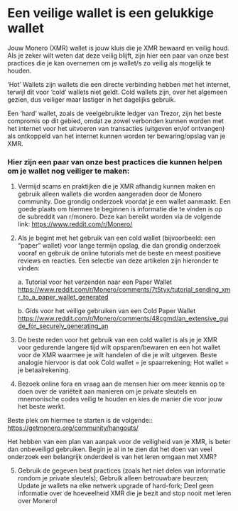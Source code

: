 # Een veilige wallet is een gelukkige wallet

Jouw Monero (XMR) wallet is jouw kluis die je  XMR bewaard en veilig houd. Als je zeker wilt weten dat deze veilig blijft, zijn hier een paar van onze best practices die je kan overnemen om je wallet/s zo veilig als mogelijk te houden.

‘Hot’ Wallets zijn wallets die een directe verbinding hebben met het internet, terwijl dit voor ‘cold’ wallets niet geldt. Cold wallets zijn, over het algemeen gezien, dus veiliger maar lastiger in het dagelijks gebruik. 

Een ‘hard’ wallet, zoals de veelgebruikte ledger van Trezor, zijn het beste compromis op dit gebied, omdat ze zowel verbonden kunnen worden met het internet voor het uitvoeren van transacties (uitgeven en/of ontvangen) als ontkoppeld van het internet kunnen worden ter bewaring/opslag van je XMR. 

### Hier zijn een paar van onze best practices die kunnen helpen om je wallet nog veiliger te maken:

1. Vermijd scams en praktijken die je XMR afhandig kunnen maken en gebruik alleen wallets die worden aangeraden door de Monero community. Doe grondig onderzoek voordat je een wallet aanmaakt. Een goede plaats om hiermee te beginnen is informatie die te vinden is op de subreddit van  r/monero. Deze kan bereikt worden via de volgende link: https://www.reddit.com/r/Monero/

2. Als je begint met het gebruik van een cold wallet (bijvoorbeeld: een “paper” wallet) voor lange termijn opslag, die dan grondig onderzoek vooraf en gebruik de online tutorials met de beste en meest positieve reviews en reacties. Een selectie van deze artikelen zijn hieronder te vinden: 

   a. Tutorial voor het verzenden naar een Paper Wallet
https://www.reddit.com/r/Monero/comments/7t5tyx/tutorial_sending_xmr_to_a_paper_wallet_generated

   b. Gids voor het veilige gebruiken van een Cold Paper Wallet
https://www.reddit.com/r/Monero/comments/48cgmd/an_extensive_guide_for_securely_generating_an

3. De beste reden voor het gebruik van een cold wallet is als je je XMR voor gedurende langere tijd wilt opsparen/bewaren en een hot wallet voor de XMR waarmee je wilt handelen of die je wilt uitgeven. Beste analogie hiervoor is dat ook Cold wallet = je spaarrekening; Hot wallet = je betaalrekening. 

4. Bezoek online fora en vraag aan de mensen hier om meer kennis op te doen over de variëteit aan manieren om je private sleutels en mnemonische codes veilig te houden en kies de manier die voor jouw het beste werkt. 

Beste plek om hiermee te starten is de volgende:: 
https://getmonero.org/community/hangouts/ 

Het hebben van een plan van aanpak voor de veiligheid van je XMR, is beter dan onbeveiligd gebruiken. 
Begin je al in te zien dat het doen van veel onderzoek een belangrijk onderdeel is van het leren omgaan met XMR? 

5. Gebruik de gegeven best practices (zoals het niet delen van informatie rondom je private sleutels); Gebruik alleen betrouwbare beurzen; Update je wallets na elke netwerk upgrade of hard-fork; Deel geen informatie over de hoeveelheid XMR die je bezit and stop nooit met leren over Monero!
